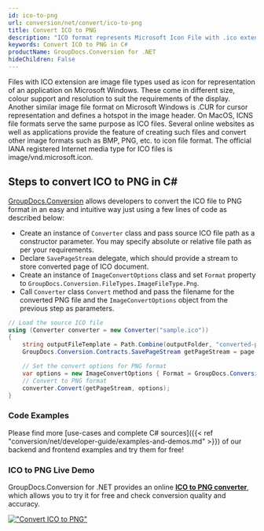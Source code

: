 ```yaml
---
id: ico-to-png
url: conversion/net/convert/ico-to-png
title: Convert ICO to PNG
description: "ICO format represents Microsoft Icon File with .ico extension. Learn how to convert ICO to PNG file programmatically in C# language using GroupDocs.Conversion for .NET library."
keywords: Convert ICO to PNG in C#
productName: GroupDocs.Conversion for .NET
hideChildren: False
---
```


Files with ICO extension are image file types used as icon for representation of an application on Microsoft Windows. These come in different size, colour support and resolution to suit the requirements of the display. Another similar image file format on Microsoft Windows is .CUR for cursor representation and defines a hotspot in the image header. On MacOS, ICNS file formats serve the same purpose as ICO files. Several online websites as well as applications provide the feature of creating such files and convert other image formats such as BMP, PNG, etc. to icon file format. The official IANA registered Internet media type for ICO files is image/vnd.microsoft.icon.

## Steps to convert ICO to PNG in C#

[GroupDocs.Conversion](https://products.groupdocs.com/conversion/net) allows developers to convert the ICO file to PNG format in an easy and intuitive way just using a few lines of code as described below:

* Create an instance of `Converter` class and pass source ICO file path as a constructor parameter. You may specify absolute or relative file path as per your requirements. 
* Declare `SavePageStream` delegate, which should provide a stream to store converted page of ICO document.
* Create an instance of `ImageConvertOptions` class and set `Format` property to `GroupDocs.Conversion.FileTypes.ImageFileType.Png`.
* Call `Converter` class `Convert` method and pass the filename for the converted PNG file and the `ImageConvertOptions` object from the previous step as parameters.

```csharp
// Load the source ICO file
using (Converter converter = new Converter("sample.ico"))
{
    string outputFileTemplate = Path.Combine(outputFolder, "converted-page-{0}.png");
    GroupDocs.Conversion.Contracts.SavePageStream getPageStream = page => new FileStream(string.Format(outputFileTemplate, page), FileMode.Create);

    // Set the convert options for PNG format
    var options = new ImageConvertOptions { Format = GroupDocs.Conversion.FileTypes.ImageFileType.Png };   
    // Convert to PNG format
    converter.Convert(getPageStream, options);
}
```

### Code Examples

Please find more [use-cases and complete C# sources]({{< ref "conversion/net/developer-guide/examples-and-demos.md" >}}) of our backend and frontend examples and try them for free!

### ICO to PNG Live Demo

GroupDocs.Conversion for .NET provides an online [**ICO to PNG converter**](https://products.groupdocs.app/conversion/ico-to-png), which allows you to try it for free and check conversion quality and accuracy.

[!["Convert ICO to PNG"](conversion/net/images/convert-to-png/convert-ico-to-png.png)](https://products.groupdocs.app/conversion/ico-to-png)